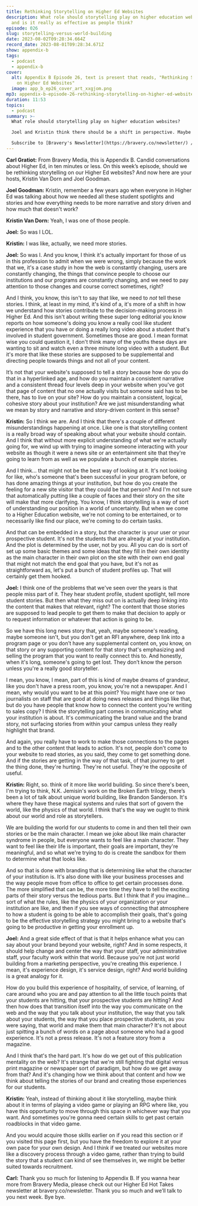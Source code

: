 ```yaml
---
title: Rethinking Storytelling on Higher Ed Websites
description: What role should storytelling play on higher education websites,
  and is it really as effective as people think?
episode: 026
slug: storytelling-versus-world-building
date: 2023-08-02T09:28:34.664Z
record_date: 2023-08-01T09:28:34.671Z
show: appendix-b
tags:
  - podcast
  - appendix-b
cover:
  alt: Appendix B Episode 26, text is present that reads, "Rethinking Storytelling
    on Higher Ed Websites"
  image: app_b_ep26_cover_art_xxgjom.png
mp3: appendix-b-episode-26-rethinking-storytelling-on-higher-ed-websites.mp3
duration: 11:53
topics:
  - podcast
summary: >-
  What role should storytelling play on higher education websites? 

  Joel and Kristin think there should be a shift in perspective. Maybe we should think about institutional websites as world-building experiences that empower students to be the main characters. This would allow them to navigate their own educational journey at their own pace, and hopefully, enhance the overall enrollment process.

  Subscribe to [Bravery's Newsletter](https://bravery.co/newsletter/) / [Follow Kristin](https://www.linkedin.com/in/kristinvandorn/) / [Follow Joel](https://linkedin.com/in/joelgoodman/) / [Follow Bravery on LinkedIn](https://www.linkedin.com/company/bravery-media/)
---
```

**Carl Gratiot:**
From Bravery Media, this is Appendix B. Candid conversations about Higher Ed, in ten minutes or less. On this week’s episode, should we be rethinking storytelling on our Higher Ed websites? And now here are your hosts, Kristin Van Dorn and Joel Goodman.

**Joel Goodman:**
Kristin, remember a few years ago when everyone in Higher Ed was talking about how we needed all these student spotlights and stories and how everything needs to be more narrative and story driven and how much that doesn't work?

**Kristin Van Dorn:**
Yeah, I was one of those people.

**Joel:**
So was I LOL.

**Kristin:**
I was like, actually, we need more stories.

**Joel:**
So was I. And you know, I think it's actually important for those of us in this profession to admit when we were wrong, simply because the work that we, it's a case study in how the web is constantly changing, users are constantly changing, the things that convince people to choose our institutions and our programs are constantly changing, and we need to pay attention to those changes and course correct sometimes, right? 

And I think, you know, this isn't to say that like, we need to *not* tell these stories. I think, at least in my mind, it's kind of a, it's more of a shift in how we understand how stories contribute to the decision-making process in Higher Ed. And this isn't about writing these super long editorial you know reports on how someone's doing you know a really cool like student experience that you have or doing a really long video about a student that's involved in student government. Sometimes those are good. I mean format wise you could question it, I don't think many of the youths these days are wanting to sit and watch even a three minute long video with a student. But it's more that like these stories are supposed to be supplemental and directing people towards things and not all of your content. 

It’s not that your website's supposed to tell a story because how do you do that in a hyperlinked age, and how do you maintain a consistent narrative and a consistent thread four levels deep in your website when you've got that page of content that no one actually visits but someone said has to be there, has to live on your site? How do you maintain a consistent, logical, cohesive story about your institution? Are we just misunderstanding what we mean by story and narrative and story-driven content in this sense?

**Kristin:**
So I think we are. And I think that there's a couple of different misunderstandings happening at once. Like one is that storytelling content is a really broad way of speaking about what your website should contain. And I think that without more explicit understanding of what we're actually going for, we wind up with trying to imagine someone interacting with your website as though it were a news site or an entertainment site that they're going to learn from as well as we populate a bunch of example stories. 

And I think... that might not be the best way of looking at it. It's not looking for like, who's someone that's been successful in your program before, or has done amazing things at your institution, but how do you create the feeling for a new site visitor that they could be that person? And I'm not sure that automatically putting like a couple of faces and their story on the site will make that more clarifying. You know, I think storytelling is a way of sort of understanding our position in a world of uncertainty. But when we come to a Higher Education website, we're not coming to be entertained, or to necessarily like find our place, we're coming to do certain tasks. 

And that can be embedded in a story, but the character is your user or your prospective student. It's not the students that are already at your institution. And the plot is determined by the user, not by you. All you can do is sort of set up some basic themes and some ideas that they fill in their own identity as the main character in their own plot on the site with their own end goal that might not match the end goal that you have, but it's not as straightforward as, let's put a bunch of student profiles up. That will certainly get them hooked.

**Joel:**
I think one of the problems that we've seen over the years is that people miss part of it. They hear student profile, student spotlight, tell more student stories. But then what they miss out on is actually deep linking into the content that makes that relevant, right? The content that those stories are supposed to lead people to get them to make that decision to apply or to request information or whatever that action is going to be. 

So we have this long news story that, yeah, maybe someone's reading, maybe someone isn't, but you don't get an RFI anywhere, deep link into a program page or you don’t have any supplemental content on, you know, on that story or any supporting content for that story that's emphasizing and selling the program that you want to really connect this to. And honestly, when it's long, someone's going to get lost. They don’t know the person unless you're a really good storyteller. 

I mean, you know, I mean, part of this is kind of maybe dreams of grandeur, like you don't have a press room, you know, you're not a newspaper. And I mean, why would you want to be at this point? You might have one or two journalists on staff that are good at doing news releases and things like that, but do you have people that know how to connect the content you're writing to sales copy? I think the storytelling part comes in communicating what your institution is about. It's communicating the brand value and the brand story, not surfacing stories from within your campus unless they really highlight that brand. 

And again, you really have to work to make those connections to the pages and to the other content that leads to action. It's not, people don't come to your website to read stories, as you said, they come to get something done. And if the stories are getting in the way of that task, of that journey to get the thing done, they're hurting. They're not useful. They're the opposite of useful.

**Kristin:**
Right, so. think of it more like world building. So since there's been, I'm trying to think, N.K. Jemisin's work on the Broken Earth trilogy, there’s been a lot of talk about unique world building, like Brandon Sanderson. It's where they have these magical systems and rules that sort of govern the world, like the physics of that world. I think that's the way we ought to think about our world and role as storytellers.

We are building the world for our students to come in and then tell their own stories or be the main character. I mean we joke about like main character syndrome in people, but everyone wants to feel like a main character. They want to feel like their life is important, their goals are important, they're meaningful, and so what we're trying to do is create the sandbox for them to determine what that looks like. 

And so that is done with branding that is determining like what the character of your institution is. It's also done with like your business processes and the way people move from office to office to get certain processes done. The more simplified that can be, the more time they have to tell the exciting parts of their story versus the tedious parts. But I think that if you imagine... sort of what the rules, like the physics of your organization or your institution are like, and then if you see ways of connecting that atmosphere to how a student is going to be able to accomplish their goals, that's going to be the effective storytelling strategy you might bring to a website that's going to be productive in getting your enrollment up.

**Joel:**
And a great side effect of that is that it helps enhance what you can say about your brand beyond your website, right? And in some respects, it should help change and center the way that your staff, your administrative staff, your faculty work within that world. Because you're not just world building from a marketing perspective, you're creating this experience. I mean, it's experience design, it's service design, right? And world building is a great analogy for it. 

How do you build this experience of hospitality, of service, of learning, of care around who you are and pay attention to all the little touch points that your students are hitting, that your prospective students are hitting? And then how does that transition itself into the way you communicate on the web and the way that you talk about your institution, the way that you talk about your students, the way that you place prospective students, as you were saying, that world and make them that main character? It's not about just spitting a bunch of words on a page about someone who had a good experience. It's not a press release. It's not a feature story from a magazine. 

And I think that's the hard part. It's how do we get out of this publication mentality on the web? It's strange that we're still fighting that digital versus print magazine or newspaper sort of paradigm, but how do we get away from that? And it's changing how we think about that content and how we think about telling the stories of our brand and creating those experiences for our students.

**Kristin:**
Yeah, instead of thinking about it like storytelling, maybe think about it in terms of playing a video game or playing an RPG where like, you have this opportunity to move through this space in whichever way that you want. And sometimes you're gonna need certain skills to get past certain roadblocks in that video game. 

And you would acquire those skills earlier on if you read this section or if you visited this page first, but you have the freedom to explore it at your own pace for your own design. And I think if we treated our websites more like a discovery process through a video game, rather than trying to build the story that a student can kind of see themselves in, we might be better suited towards recruitment.

**Carl:**
Thank you so much for listening to Appendix B. If you wanna hear more from Bravery Media, please check out our Higher Ed Hot Takes newsletter at bravery.co/newsletter. Thank you so much and we’ll talk to you next week. Bye bye.